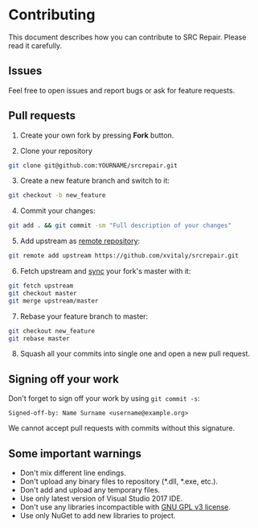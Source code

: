 # Contributing

This document describes how you can contribute to SRC Repair. Please read it carefully.

## Issues

Feel free to open issues and report bugs or ask for feature requests.

## Pull requests

 1. Create your own fork by pressing **Fork** button.
 
 2. Clone your repository
 ```bash
 git clone git@github.com:YOURNAME/srcrepair.git
 ```
 
 3. Create a new feature branch and switch to it:
 ```bash
 git checkout -b new_feature
 ```
 
 4. Commit your changes:
 ```bash
 git add . && git commit -sm "Full description of your changes"
 ```
 
 5. Add upstream as [remote repository](https://help.github.com/articles/configuring-a-remote-for-a-fork/):
 ```bash
 git remote add upstream https://github.com/xvitaly/srcrepair.git
 ```
 
 6. Fetch upstream and [sync](https://help.github.com/articles/syncing-a-fork/) your fork's master with it:
 ```bash
 git fetch upstream
 git checkout master
 git merge upstream/master
 ```
 
 7. Rebase your feature branch to master:
 ```bash
 git checkout new_feature
 git rebase master
 ```
 
 8. Squash all your commits into single one and open a new pull request.

## Signing off your work

Don't forget to sign off your work by using `git commit -s`:
```
Signed-off-by: Name Surname <username@example.org>
```

We cannot accept pull requests with commits without this signature.

## Some important warnings

 * Don't mix different line endings.
 * Don't upload any binary files to repository (*.dll, *.exe, etc.).
 * Don't add and upload any temporary files.
 * Use only latest version of Visual Studio 2017 IDE.
 * Don't use any libraries incompactible with [GNU GPL v3 license](COPYING).
 * Use only NuGet to add new libraries to project.
